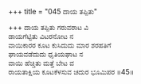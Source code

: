 +++
title = "045 ದಾಯ ತಪ್ಪಿತು"

+++
ದಾಯ ತಪ್ಪಿತು ಗರುವರಾಟ ವಿ  
ಡಾಯಗೆಟ್ಟಿತು ವಿಟರನೋಟ ನ  
ವಾಯಿಕಾರರ ಕೂಟ ಕುಸಿದುದು ಮಾರ ಶರಹತಿಗೆ   
ಘಾಯವಡೆದುದು ಧೃತಿಯಘಾಟ ನ  
ವಾಯಿ ಹೆಚ್ಚಿತು ಮತ್ತೆ ಬೇಟ ವ  
ರಾಯತಾಕ್ಷಿಯ ಕೂಟಕೆಳಸುವ ಚದುರ ಭೂಮಿಪರ      ॥45॥